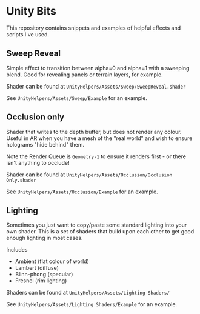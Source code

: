 # Unity Bits

This repository contains snippets and examples of helpful effects and scripts I've used.

## Sweep Reveal

Simple effect to transition between alpha=0 and alpha=1 with a sweeping blend.  Good for revealing panels or terrain layers, for example.

Shader can be found at `UnityHelpers/Assets/Sweep/SweepReveal.shader`

See `UnityHelpers/Assets/Sweep/Example` for an example.

## Occlusion only

Shader that writes to the depth buffer, but does not render any colour.  Useful in AR when you have a mesh of the "real world" and wish to ensure holograms "hide behind" them.

Note the Render Queue is `Geometry-1` to ensure it renders first - or there isn't anything to occlude!

Shader can be found at `UnityHelpers/Assets/Occlusion/Occlusion Only.shader`

See `UnityHelpers/Assets/Occlusion/Example` for an example.

## Lighting

Sometimes you just want to copy/paste some standard lighting into your own shader.  This is a set of shaders that build upon each other to get good enough lighting in most cases.

Includes

- Ambient (flat colour of world)
- Lambert (diffuse)
- Blinn-phong (specular)
- Fresnel (rim lighting)

Shaders can be found at `UnityHelpers/Assets/Lighting Shaders/`

See `UnityHelpers/Assets/Lighting Shaders/Example` for an example.